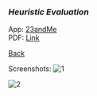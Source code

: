 ### *Heuristic Evaluation*

App: [23andMe](https://you.23andme.com/) 
<br>
PDF: [Link](https://shaelalala.github.io/dh150/Shae%20Heuristic%20Evaluation.pdf)
<br>


[Back](README.md)


Screenshots: 
  ![1](https://shaelalala.github.io/dh150/app1.PNG)

  ![2](https://shaelalala.github.io/dh150/app2.PNG)

